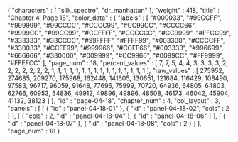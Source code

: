 {
  "characters" : [
    "silk_spectre",
    "dr_manhattan"
  ],
  "weight" : 418,
  "title" : "Chapter 4, Page 18",
  "color_data" : {
    "labels" : [
      "#000033",
      "#99CCFF",
      "#999999",
      "#99CCCC",
      "#CCCC99",
      "#CC99CC",
      "#CCCC66",
      "#9999CC",
      "#99CC99",
      "#CCFFFF",
      "#CCCCCC",
      "#CC9999",
      "#FFCC99",
      "#333333",
      "#33CCCC",
      "#99FFFF",
      "#FFFF99",
      "#003300",
      "#CCCCFF",
      "#330033",
      "#CCFF99",
      "#999966",
      "#CCFF66",
      "#003333",
      "#996699",
      "#666666",
      "#330000",
      "#009999",
      "#CC9966",
      "#0099CC",
      "#FF9999",
      "#FFFFCC"
    ],
    "page_num" : 18,
    "percent_values" : [
      7,
      7,
      5,
      4,
      4,
      3,
      3,
      3,
      3,
      2,
      2,
      2,
      2,
      2,
      2,
      2,
      1,
      1,
      1,
      1,
      1,
      1,
      1,
      1,
      1,
      1,
      1,
      1,
      1,
      1,
      1,
      1
    ],
    "raw_values" : [
      275952,
      274685,
      209270,
      175968,
      162448,
      141605,
      130651,
      121684,
      116429,
      108490,
      97583,
      96717,
      96059,
      91648,
      77696,
      75999,
      70720,
      64936,
      64805,
      64803,
      62766,
      60953,
      54836,
      49912,
      49896,
      49896,
      48508,
      46173,
      46042,
      45904,
      41132,
      38123
    ]
  },
  "id" : "page-04-18",
  "chapter_num" : 4,
  "col_layout" : 3,
  "panels" : [
    [
      {
        "id" : "panel-04-18-01"
      },
      {
        "id" : "panel-04-18-02",
        "cols" : 2
      }
    ],
    [
      {
        "cols" : 2,
        "id" : "panel-04-18-04"
      },
      {
        "id" : "panel-04-18-06"
      }
    ],
    [
      {
        "id" : "panel-04-18-07"
      },
      {
        "id" : "panel-04-18-08",
        "cols" : 2
      }
    ]
  ],
  "page_num" : 18
}
